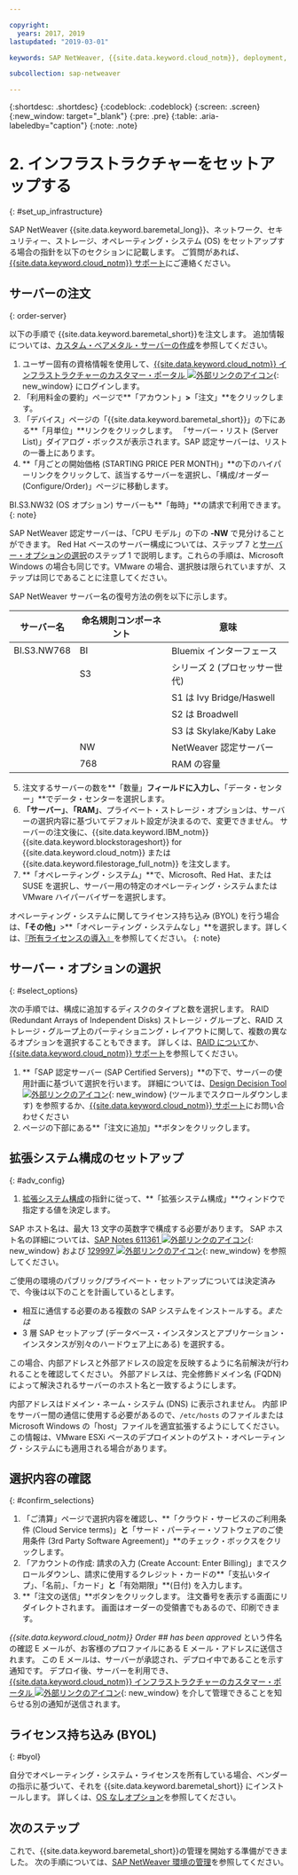 ```yaml
---

copyright:
  years: 2017, 2019
lastupdated: "2019-03-01"

keywords: SAP NetWeaver, {{site.data.keyword.cloud_notm}}, deployment, BYOL, database

subcollection: sap-netweaver

---
```


{:shortdesc: .shortdesc}
{:codeblock: .codeblock}
{:screen: .screen}
{:new_window: target="_blank"}
{:pre: .pre}
{:table: .aria-labeledby="caption"}
{:note: .note}

# 2. インフラストラクチャーをセットアップする
{: #set_up_infrastructure}

SAP NetWeaver {{site.data.keyword.baremetal_long}}、ネットワーク、セキュリティー、ストレージ、オペレーティング・システム (OS) をセットアップする場合の指針を以下のセクションに記載します。 ご質問があれば、[{{site.data.keyword.cloud_notm}} サポート](/docs/get-support?topic=get-support-getting-customer-support#getting-customer-support)にご連絡ください。

## サーバーの注文
{: order-server}

以下の手順で {{site.data.keyword.baremetal_short}}を注文します。 追加情報については、[カスタム・ベアメタル・サーバーの作成](/docs/bare-metal?topic=bare-metal-ordering-baremetal-server#ordering-baremetal-server)を参照してください。

1. ユーザー固有の資格情報を使用して、[{{site.data.keyword.cloud_notm}} インフラストラクチャーのカスタマー・ポータル ![外部リンクのアイコン](../../icons/launch-glyph.svg "外部リンクのアイコン")](https://control.softlayer.com){: new_window} にログインします。
2. 「利用料金の要約」ページで**「アカウント」**>**「注文」**をクリックします。
3. 「デバイス」ページの「{{site.data.keyword.baremetal_short}}」の下にある**「月単位」**リンクをクリックします。 「サーバー・リスト (Server List)」ダイアログ・ボックスが表示されます。SAP 認定サーバーは、リストの一番上にあります。
4. **「月ごとの開始価格 (STARTING PRICE PER MONTH)」**の下のハイパーリンクをクリックして、該当するサーバーを選択し、「構成/オーダー (Configure/Order)」ページに移動します。

BI.S3.NW32 (OS オプション) サーバーも**「毎時」**の請求で利用できます。
{: note}

   SAP NetWeaver 認定サーバーは、「CPU モデル」の下の **-NW** で見分けることができます。 Red Hat ベースのサーバー構成については、ステップ 7 と[サーバー・オプションの選択](#select_options)のステップ 1 で説明します。これらの手順は、Microsoft Windows の場合も同じです。VMware の場合、選択肢は限られていますが、ステップは同じであることに注意してください。

   SAP NetWeaver サーバー名の復号方法の例を以下に示します。

| サーバー名 | 命名規則コンポーネント| 意味 |
| --- | --- | --- |
| BI.S3.NW768 | BI | Bluemix インターフェース |
| | S3 | シリーズ 2 (プロセッサー世代) |
| | | S1 は Ivy Bridge/Haswell |
| | | S2 は Broadwell |
| | | S3 は Skylake/Kaby Lake |
| | NW | NetWeaver 認定サーバー |
| | 768 | RAM の容量 |

5. 注文するサーバーの数を**「数量」**フィールドに入力し、**「データ・センター」**でデータ・センターを選択します。
6. **「サーバー」**、**「RAM」**、プライベート・ストレージ・オプションは、サーバーの選択内容に基づいてデフォルト設定が決まるので、変更できません。 サーバーの注文後に、{{site.data.keyword.IBM_notm}} {{site.data.keyword.blockstorageshort}} for {{site.data.keyword.cloud_notm}} または {{site.data.keyword.filestorage_full_notm}} を注文します。
7. **「オペレーティング・システム」**で、Microsoft、Red Hat、または SUSE を選択し、サーバー用の特定のオペレーティング・システムまたは VMware ハイパーバイザーを選択します。

オペレーティング・システムに関してライセンス持ち込み (BYOL) を行う場合は、**「その他」**>**「オペレーティング・システムなし」**を選択します。詳しくは、[『所有ライセンスの導入』](#byol)を参照してください。
{: note}

## サーバー・オプションの選択
{: #select_options}

次の手順では、構成に追加するディスクのタイプと数を選択します。 RAID (Redundant Arrays of Independent Disks) ストレージ・グループと、RAID ストレージ・グループ上のパーティショニング・レイアウトに関して、複数の異なるオプションを選択することもできます。 詳しくは、[RAID について](/docs/bare-metal?topic=bare-metal-about-raid#about-raid)か、[{{site.data.keyword.cloud_notm}} サポート](/docs/get-support?topic=get-support-getting-customer-support#getting-customer-support)を参照してください。

1. **「SAP 認定サーバー (SAP Certified Servers)」**の下で、サーバーの使用計画に基づいて選択を行います。 詳細については、[Design Decision Tool ![外部リンクのアイコン](../../icons/launch-glyph.svg "外部リンクのアイコン")](https://github.com/ibm-cloud-architecture/infrastructure-design-decision-tool){: new_window} (ツールまでスクロールダウンします) を参照するか、[{{site.data.keyword.cloud_notm}} サポート](/docs/get-support?topic=get-support-getting-customer-support#getting-customer-support)にお問い合わせください
2. ページの下部にある**「注文に追加」**ボタンをクリックします。

## 拡張システム構成のセットアップ
{: #adv_config}

1. [拡張システム構成](/docs/bare-metal?topic=bare-metal-ordering-baremetal-server#ordering-baremetal-server)の指針に従って、**「拡張システム構成」**ウィンドウで指定する値を決定します。

SAP ホスト名は、最大 13 文字の英数字で構成する必要があります。 SAP ホスト名の詳細については、[SAP Notes 611361 ![外部リンクのアイコン](../../icons/launch-glyph.svg "外部リンクのアイコン")](https://launchpad.support.sap.com/#/611361){: new_window} および [129997 ![外部リンクのアイコン](../../icons/launch-glyph.svg "外部リンクのアイコン")](https://launchpad.support.sap.com/#/129997){: new_window} を参照してください。

ご使用の環境のパブリック/プライベート・セットアップについては決定済みで、今後は以下のことを計画しているとします。
  * 相互に通信する必要のある複数の SAP システムをインストールする。*または*
  * 3 層 SAP セットアップ (データベース・インスタンスとアプリケーション・インスタンスが別々のハードウェア上にある) を選択する。

この場合、内部アドレスと外部アドレスの設定を反映するように名前解決が行われることを確認してください。 外部アドレスは、完全修飾ドメイン名 (FQDN) によって解決されるサーバーのホスト名と一致するようにします。

内部アドレスはドメイン・ネーム・システム (DNS) に表示されません。 内部 IP をサーバー間の通信に使用する必要があるので、`/etc/hosts` のファイルまたは Microsoft Windows の「host」ファイルを適宜拡張するようにしてください。 この情報は、VMware ESXi ベースのデプロイメントのゲスト・オペレーティング・システムにも適用される場合があります。

## 選択内容の確認
{: #confirm_selections}

1. 「ご清算」ページで選択内容を確認し、**「クラウド・サービスのご利用条件 (Cloud Service terms)」**と**「サード・パーティー・ソフトウェアのご使用条件 (3rd Party Software Agreement)」**のチェック・ボックスをクリックします。
2. 「アカウントの作成: 請求の入力 (Create Account: Enter Billing)」までスクロールダウンし、請求に使用するクレジット・カードの**「支払いタイプ」、「名前」、「カード」**と**「有効期限」**(日付) を入力します。
3. **「注文の送信」**ボタンをクリックします。 注文番号を表示する画面にリダイレクトされます。 画面はオーダーの受領書でもあるので、印刷できます。

_{{site.data.keyword.cloud_notm}} Order ## has been approved_ という件名の確認 E メールが、お客様のプロファイルにある E メール・アドレスに送信されます。 この E メールは、サーバーが承認され、デプロイ中であることを示す通知です。 デプロイ後、サーバーを利用でき、[{{site.data.keyword.cloud_notm}} インフラストラクチャーのカスタマー・ポータル ![外部リンクのアイコン](../../icons/launch-glyph.svg "外部リンクのアイコン")](https://control.softlayer.com){: new_window} を介して管理できることを知らせる別の通知が送信されます。

## ライセンス持ち込み (BYOL)
{: #byol}

自分でオペレーティング・システム・ライセンスを所有している場合、ベンダーの指示に基づいて、それを {{site.data.keyword.baremetal_short}} にインストールします。 詳しくは、[OS なしオプション](/docs/bare-metal?topic=bare-metal-how-to-install-an-operating-system-on-a-no-os-server-#how-to-install-an-operating-system-on-a-no-os-server-)を参照してください。

## 次のステップ

これで、{{site.data.keyword.baremetal_short}}の管理を開始する準備ができました。 次の手順については、[SAP NetWeaver 環境の管理](/docs/infrastructure/sap-netweaver?topic=sap-netweaver-manage_environment#manage_environment)を参照してください。
